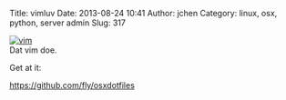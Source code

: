 Title: vimluv
Date: 2013-08-24 10:41
Author: jchen
Category: linux, osx, python, server admin
Slug: 317

[![vim][]][vim]  
Dat vim doe.

Get at it:

https://github.com/fly/osxdotfiles

  [vim]: https://d1p11jjc2wmc0c.cloudfront.net/blogmedia/vim.png
